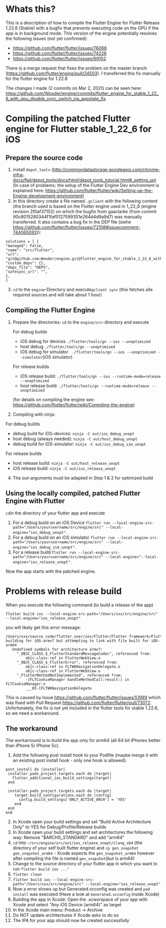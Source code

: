 # Whats this?

This is a description of how to compile the Flutter Engine for Flutter Release 1.22.6 (Stable) with a bugfix that prevents executing code on the GPU if the app is in background mode.
This version of the engine potentially resolves the following issues (not yet confirmed):
- https://github.com/flutter/flutter/issues/76068
- https://github.com/flutter/flutter/issues/74226
- https://github.com/flutter/flutter/issues/69102

There is a merge request that fixes the problem on the master branch (https://github.com/flutter/engine/pull/24503).
I transferred this fix manually for the flutter engine for 1.22.6

The changes I made (2 commits on Mar 2, 2021) can be seen here:
https://github.com/Wooder/engine/commits/flutter_engine_for_stable_1_22_6_with_gpu_disable_sync_switch_via_appstate_fix

# Compiling the patched Flutter engine for Flutter stable_1_22_6 for iOS

## Prepare the source code

1. install `depot_tools` (<http://commondatastorage.googleapis.com/chrome-infra-docs/flat/depot_tools/docs/html/depot_tools_tutorial.html#_setting_up>) (In case of problems: the setup of the Flutter Engine Dev environment is explained here: <https://github.com/flutter/flutter/wiki/Setting-up-the-Engine-development-environment>)
2. In this directory create a file named `.gclient` with the following content (the branch used is based on the Flutter engine used in 1_22_6 (engine revision 2f0af37152) on which the bugfix from gaaclarke (from commit 90c8015280344f1faf0127599351e264d4d9a9d7) was manually transferred. It also contains a bug fix in the DEP file (siehe <https://github.com/flutter/flutter/issues/72108#issuecomment-744065093>)):

  ```
  solutions = [ {
  "managed": False,
  "name": "src/flutter",
  "url": "git@github.com:Wooder/engine.git@flutter_engine_for_stable_1_22_6_with_gpu_disable_sync_switch_via_appstate_fix",
  "custom_deps": {},
  "deps_file": "DEPS",
  "safesync_url": "",
  },
  ]
  ```

3. `cd` to the `engine`-Directory and execute`gclient sync` (this fetches alle required sources and will take about 1 hour)

## Compiling the Flutter Engine

1. Prepare the directories: `cd` to the `engine/src`-directory and execute 
   
   For debug builds
   
   * iOS debug for devices `./flutter/tools/gn --ios --unoptimized`
   * host debug `./flutter/tools/gn --unoptimized`
   * iOS debug for simulator ` ./flutter/tools/gn --ios --unoptimized --simulator`(iOS simulator)
   
   For release builds
   
   * iOS release build: `./flutter/tools/gn --ios --runtime-mode=release --unoptimized`
   * host release build: `./flutter/tools/gn --runtime-mode=release --unoptimized` 
   
   (for details on compiling the engine see: <https://github.com/flutter/flutter/wiki/Compiling-the-engine>)
3. Compiling with ninja: 
  
  For debug builds
  
  * debug build for iOS-devices: `ninja -C out/ios_debug_unopt`
  * host debug (always needed): `ninja -C out/host_debug_unopt`
  * debug build for iOS-simulator: `ninja -C out/ios_debug_sim_unopt`
  
  For release builds
  
  * host release build: `ninja -C out/host_release_unopt`
  * iOS release build: `ninja -C out/ios_release_unopt`
4. The out-arguments must be adapted in Step 1 & 2 for optimized build

## Using the locally compiled, patched Flutter Engine with Flutter

`cd`in the directory of your flutter app and execute 

1. For a debug build on an iOS Device `flutter run --local-engine-src-path="/Users/yourusername/src/engine/src" --local-engine="ios_debug_unopt"`.
2. For a debug build on an iOS simulator `flutter run --local-engine-src-path="/Users/yourusername/src/engine/src" --local-engine="ios_debug_sim_unopt"`.
3. For a release build:`flutter run --local-engine-src-path="/Users/yourusername/src/engine/src" --local-engine="--local-engine="ios_release_unopt"`. 

Now the app starts with the patched engine.

# Problems with release build
When you execute the following command (to build a release of the app) 

`flutter build ios --local-engine-src-path="/Users/xxx/src/engine/src" --local-engine="ios_release_unopt"`

you will likely get this error message:

 ```
 /Users/xxx/source_code/flutter_user/ios/Flutter/Flutter.framework/Flutter, building for iOS-armv7 but attempting to link with file built for iOS-arm64
    Undefined symbols for architecture armv7:
      "_OBJC_CLASS_$_FlutterStandardMessageCodec", referenced from:
          objc-class-ref in FlutterWebView.o
      "_OBJC_CLASS_$_FlutterError", referenced from:
          objc-class-ref in FLTWKNavigationDelegate.o
          objc-class-ref in FlutterWebView.o
      "_FlutterMethodNotImplemented", referenced from:
          -[FLTCookieManager handleMethodCall:result:] in FLTCookieManager.o
          ___83-[FLTWKNavigationDelegate
 ```
 This is caused by Issue https://github.com/flutter/flutter/issues/51989  which was fixed with Pull Request https://github.com/flutter/flutter/pull/73072. Unfortunately, the fix is not yet included in the flutter tools for stable 1.22.6, so we need a workaround.

## The workaround

The workarround is to build the app only for arm64 (all 64 bit iPhones better than iPhone 5/ iPhone 5c).

1. Add the following post install hook to your Podfile (maybe merge it with an existing post install hook - only one hook is allowed):
 ```
post_install do |installer|
  installer.pods_project.targets.each do |target|
    flutter_additional_ios_build_settings(target)
  end

  installer.pods_project.targets.each do |target|
     target.build_configurations.each do |config|
       config.build_settings['ONLY_ACTIVE_ARCH'] = 'YES'
     end
  end
 end 
 ```
2. In Xcode open your build settings and set "Build Active Architecture Only" to YES for Debug/Profile/Release builds
3. In Xcode open your build settings and set architectures the following way:  Remove "$ARCHS_STANDARD" and add "arm64"
4. `cd` into `~/src/engine/src/out/ios_release_unopt/clang_x64` (the directory of your self built flutter engine) and
   `cp gen_snapshot gen_snapshot_arm64` - Xcode expects the `gen_snapshot_arm64` however after compiling the file is named `gen_snapshot`(but is arm64)
4. Change to the source directory of your flutter app in which you want to run `flutter build ios ..."`
5. `flutter clean`
6. `flutter build ios --local-engine-src-path="/Users/xxx/src/engine/src" --local-engine="ios_release_unopt"`
7. Now a error shows up but Generated.xcconfig was created and `pod install` was executed (Have a look at `Generated.xcconfig` inside Xcode)
8. Building the app in Xcode: Open the .xcworspace of your app with Xcode and select "Any iOS Device (arm64)" as target
9. In the Xcode main menu: Product -> Archive
10. Do NOT update architectures if Xcode asks to do so
11. The IPA for your app should now be created successfully
